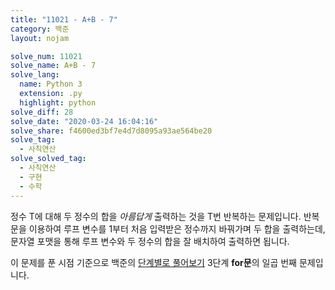 ```yaml
---
title: "11021 - A+B - 7"
category: 백준
layout: nojam

solve_num: 11021
solve_name: A+B - 7
solve_lang:
  name: Python 3
  extension: .py
  highlight: python
solve_diff: 28
solve_date: "2020-03-24 16:04:16"
solve_share: f4600ed3bf7e4d7d8095a93ae564be20
solve_tag:
  - 사칙연산
solve_solved_tag:
  - 사칙연산
  - 구현
  - 수학
---
```


정수 T에 대해 두 정수의 합을 *아름답게* 출력하는 것을 T번 반복하는 문제입니다. 반복문을 이용하여 루프 변수를 1부터 처음 입력받은 정수까지 바꿔가며 두 합을 출력하는데, 문자열 포맷을 통해 루프 변수와 두 정수의 합을 잘 배치하여 출력하면 됩니다.

이 문제를 푼 시점 기준으로 백준의 [단계별로 풀어보기](http://noj.am/p/s) 3단계 **for문**의 일곱 번째 문제입니다.
